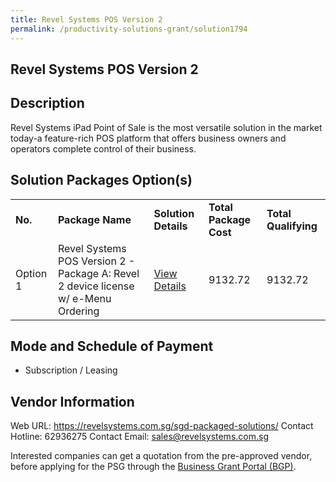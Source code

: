 ```yaml
---
title: Revel Systems POS Version 2
permalink: /productivity-solutions-grant/solution1794
---
```


## Revel Systems POS Version 2

## Description

Revel Systems iPad Point of Sale is the most versatile solution in the market today-a feature-rich POS platform that offers business owners and operators complete control of their business.

## Solution Packages Option(s)

<table>
<tr>
<td><b>No.</b></td>
<td><b>Package Name</b></td>
<td><b>Solution Details</b></td>
<td><b>Total Package Cost</b></td>
<td><b>Total Qualifying</b></td>
</tr>
<tr>
<td>Option 1</td>
<td>Revel Systems POS Version 2 - Package A: Revel 2 device license w/ e-Menu Ordering</td>
<td><a href='https://www.gobusiness.gov.sg/images/psg/Desensitised_Revel_System_Holdings_20200105_Annex_3_Part_1.pdf'>View Details</a></td>
<td>9132.72</td>
<td>9132.72</td>
</tr>
</table>

## Mode and Schedule of Payment

 - Subscription / Leasing

## Vendor Information

 Web URL: https://revelsystems.com.sg/sgd-packaged-solutions/ 
Contact Hotline: 62936275 
Contact Email: sales@revelsystems.com.sg 


Interested companies can get a quotation from the pre-approved vendor, before applying for the PSG through the <a href='https://www.businessgrants.gov.sg/'>Business Grant Portal (BGP)</a>.
